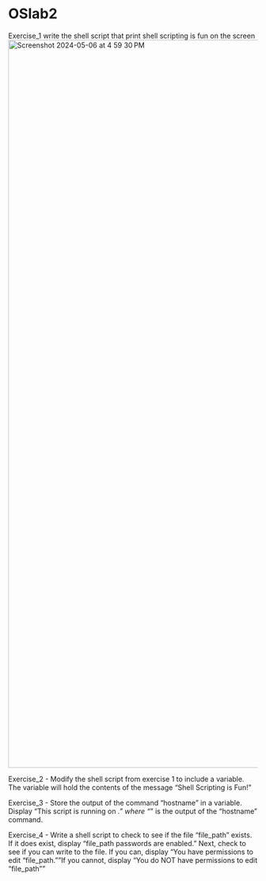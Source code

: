 # OSlab2
Exercise_1 write the shell script that print shell scripting is fun on the screen
<img width="1470" alt="Screenshot 2024-05-06 at 4 59 30 PM" src="https://github.com/BHAGATBHAGYASHREE/OSlab2/assets/142775493/ccd326e0-ccbe-4e11-ab5d-eb1016a521f2">

Exercise_2 - Modify the shell script from exercise 1 to include a variable. The variable will hold the contents of the message “Shell Scripting is Fun!”

Exercise_3 - Store the output of the command “hostname” in a variable. Display “This script is running on _.” where “_” is the output of the “hostname” command.

Exercise_4 - Write a shell script to check to see if the file “file_path” exists. If it does exist, display “file_path passwords are enabled.” Next, check to see if you can write to the file. If you can, display “You have permissions to edit “file_path.””If you cannot, display “You do NOT have permissions to edit “file_path””
